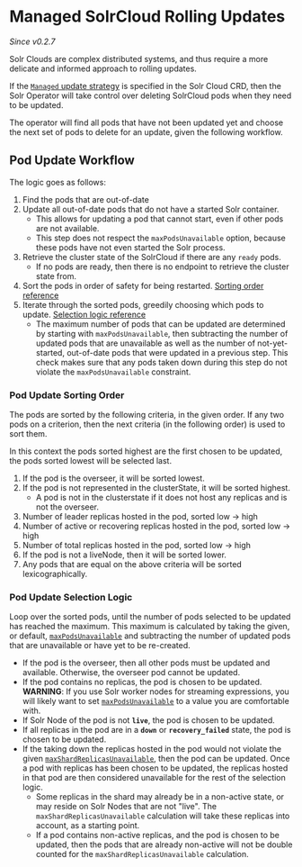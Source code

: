 <!--
    Licensed to the Apache Software Foundation (ASF) under one or more
    contributor license agreements.  See the NOTICE file distributed with
    this work for additional information regarding copyright ownership.
    The ASF licenses this file to You under the Apache License, Version 2.0
    the "License"); you may not use this file except in compliance with
    the License.  You may obtain a copy of the License at

        http://www.apache.org/licenses/LICENSE-2.0

    Unless required by applicable law or agreed to in writing, software
    distributed under the License is distributed on an "AS IS" BASIS,
    WITHOUT WARRANTIES OR CONDITIONS OF ANY KIND, either express or implied.
    See the License for the specific language governing permissions and
    limitations under the License.
 -->

# Managed SolrCloud Rolling Updates
_Since v0.2.7_

Solr Clouds are complex distributed systems, and thus require a more delicate and informed approach to rolling updates.

If the [`Managed` update strategy](solr-cloud-crd.md#update-strategy) is specified in the Solr Cloud CRD, then the Solr Operator will take control over deleting SolrCloud pods when they need to be updated.

The operator will find all pods that have not been updated yet and choose the next set of pods to delete for an update, given the following workflow.

## Pod Update Workflow

The logic goes as follows:

1. Find the pods that are out-of-date
1. Update all out-of-date pods that do not have a started Solr container.
    - This allows for updating a pod that cannot start, even if other pods are not available.
    - This step does not respect the `maxPodsUnavailable` option, because these pods have not even started the Solr process.
1. Retrieve the cluster state of the SolrCloud if there are any `ready` pods.
    - If no pods are ready, then there is no endpoint to retrieve the cluster state from.
1. Sort the pods in order of safety for being restarted. [Sorting order reference](#pod-update-sorting-order)
1. Iterate through the sorted pods, greedily choosing which pods to update. [Selection logic reference](#pod-update-selection-logic)
    - The maximum number of pods that can be updated are determined by starting with `maxPodsUnavailable`,
    then subtracting the number of updated pods that are unavailable as well as the number of not-yet-started, out-of-date pods that were updated in a previous step.
    This check makes sure that any pods taken down during this step do not violate the `maxPodsUnavailable` constraint.
    

### Pod Update Sorting Order

The pods are sorted by the following criteria, in the given order.
If any two pods on a criterion, then the next criteria (in the following order) is used to sort them.

In this context the pods sorted highest are the first chosen to be updated, the pods sorted lowest will be selected last.

1. If the pod is the overseer, it will be sorted lowest.
1. If the pod is not represented in the clusterState, it will be sorted highest.
    - A pod is not in the clusterstate if it does not host any replicas and is not the overseer.
1. Number of leader replicas hosted in the pod, sorted low -> high
1. Number of active or recovering replicas hosted in the pod, sorted low -> high
1. Number of total replicas hosted in the pod, sorted low -> high
1. If the pod is not a liveNode, then it will be sorted lower.
1. Any pods that are equal on the above criteria will be sorted lexicographically.

### Pod Update Selection Logic

Loop over the sorted pods, until the number of pods selected to be updated has reached the maximum.
This maximum is calculated by taking the given, or default, [`maxPodsUnavailable`](solr-cloud-crd.md#update-strategy) and subtracting the number of updated pods that are unavailable or have yet to be re-created.
   - If the pod is the overseer, then all other pods must be updated and available.
   Otherwise, the overseer pod cannot be updated.
   - If the pod contains no replicas, the pod is chosen to be updated.  
   **WARNING**: If you use Solr worker nodes for streaming expressions, you will likely want to set [`maxPodsUnavailable`](solr-cloud-crd.md#update-strategy) to a value you are comfortable with.
   - If Solr Node of the pod is not **`live`**, the pod is chosen to be updated.
   - If all replicas in the pod are in a **`down`** or **`recovery_failed`** state, the pod is chosen to be updated.
   - If the taking down the replicas hosted in the pod would not violate the given [`maxShardReplicasUnavailable`](solr-cloud-crd.md#update-strategy), then the pod can be updated.
   Once a pod with replicas has been chosen to be updated, the replicas hosted in that pod are then considered unavailable for the rest of the selection logic.
        - Some replicas in the shard may already be in a non-active state, or may reside on Solr Nodes that are not "live".
        The `maxShardReplicasUnavailable` calculation will take these replicas into account, as a starting point.
        - If a pod contains non-active replicas, and the pod is chosen to be updated, then the pods that are already non-active will not be double counted for the `maxShardReplicasUnavailable` calculation.
